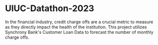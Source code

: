 # UIUC-Datathon-2023
In the financial industry, credit charge offs are a crucial metric to measure as they directly impact the health of the institution. This project utilizes Synchrony Bank's Customer Loan Data to forecast the number of monthly charge offs.
